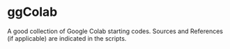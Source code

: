 # ggColab
A good collection of Google Colab starting codes.
Sources and References (if applicable) are indicated in the scripts.
